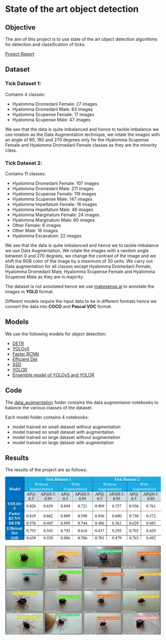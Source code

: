 # State of the art object detection

## Objective 
The aim of this project is to use state of the art object detection algorithms for detection and classification of ticks.

[Project Report](/assets/Tick_Object_Detection_using_Deep_Learning_Algorithms.pdf)

## Dataset
### Tick Dataset 1:
Contains 4 classes:
- Hyalomma Dromedarii Female: 27 images
- Hyalomma Dromedarii Male: 83 images
- Hyalomma Scupense Female: 17 images
- Hyalomma Scupense Male: 47 images

We see that the data is quite imbalanced and hence to tackle imbalance we use rotation 
as the Data Augmentation technique, we rotate the images with an angle of 90, 180
and 270 degrees only for the Hyalomma Scupense Female and Hyalomma Dromedarii 
Female classes as they are the minority class.


### Tick Dataset 2:
Contains 11 classes:
- Hyalomma Dromedarii Female: 107 images
- Hyalomma Dromedarii Male: 211 images 
- Hyalomma Scupense Female: 119 images
- Hyalomma Scupense Male: 147 images
- Hyalomma Impeltatum Female: 16 images
- Hyalomma Impeltatum Male: 46 images
- Hyalomma Marginatum Female: 24 images
- Hyalomma Marginatum Male: 60 images
- Other Female: 6 images
- Other Male: 16 images
- Hyalomma Excavatum: 22 images

We see that the data is quite imbalanced and hence we to tackle imbalance we use Data 
Augmentation. We rotate the images with a random angle between 0 and 270 degrees, 
we change the contrast of the image and we shift the RGB color of the image by a 
maximum of 30 units. We carry out Data augmentation for all classes except Hyalomma 
Dromedarii Female, Hyalomma Dromedarii Male, Hyalomma Scupense Female and 
Hyalomma Scupense Male as they are in majority


The dataset is not annotated hence we use [makesense.ai](https://www.makesense.ai/) to annotate the images in __YOLO__ 
format.

Different models require the input data to be in different formats hence we convert the data 
into __COCO__ and __Pascal VOC__ format.


## Models
We use the following models for object detection:
- [DETR](/detr/)
- [YOLOv5](/yolov5/)
- [Faster RCNN](/faster_rcnn/)
- [Efficient Det](/efficient_det/)
- [SSD](/ssd/)
- [YOLOR](/yolor/)
- [Ensemble model of YOLOv5 and YOLOR](/ensemble_yolov5_yolor/)

## Code
The [data_augmentation](/data_augmentation/data_aug/) folder contains the data augmentaion notebooks to balance the various classes of the dataset.

Each model folder contains 4 notebooks:
- model trained on small dataset without augmentation
- model trained on small dataset with augmentation
- model trained on large dataset without augmentation
- model trained on large dataset with augmentation

## Results
The results of the project are as follows:

![Results Table](/assets/result_table.jpg)

![Results](/assets/results.jpg)
